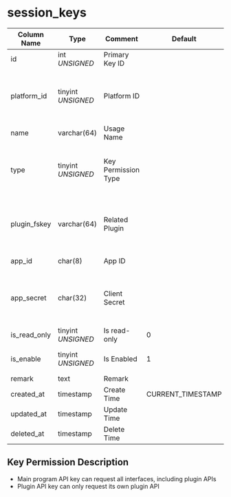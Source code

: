 # session_keys

| Column Name | Type | Comment | Default | Null | Remark |
| --- | --- | --- | --- | --- | --- |
| id | int *UNSIGNED* | Primary Key ID |  | NO | Auto Increment |
| platform_id | tinyint *UNSIGNED* | Platform ID |  | NO | Related key name [configs->item_key = platforms](../dictionary/platforms.md) |
| name | varchar(64) | Usage Name |  | NO |  |
| type | tinyint *UNSIGNED* | Key Permission Type |  | NO | 1. Main Program API / 2. Admin API / 3. Plugin API |
| plugin_fskey | varchar(64) | Related Plugin |  | YES | Plugin API exclusive, Related field [plugins->fskey](../plugins/plugins.md) |
| app_id | char(8) | App ID |  | NO | Auto-generated |
| app_secret | char(32) | Client Secret |  | NO | Auto-generated, encrypted storage in the database |
| is_read_only | tinyint *UNSIGNED* | Is read-only | 0 | NO | 0.No / 1.Yes |
| is_enable | tinyint *UNSIGNED* | Is Enabled | 1 | NO | 0. Disabled / 1. Enabled |
| remark | text | Remark |  | YES |  |
| created_at | timestamp | Create Time | CURRENT_TIMESTAMP | NO |  |
| updated_at | timestamp | Update Time |  | YES |  |
| deleted_at | timestamp | Delete Time |  | YES |  |

## Key Permission Description

- Main program API key can request all interfaces, including plugin APIs
- Plugin API key can only request its own plugin API
